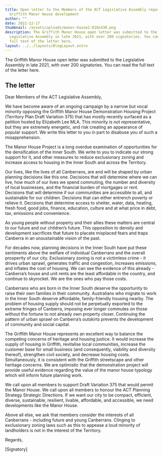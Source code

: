 ```yaml
---
title: Open letter to the Members of the ACT Legislative Assembly regarding the
  Griffith Manor House development
author: ""
date: 2021-12-17
thumbnail: /assets/uploads/manor-house2-810x430.png
description: The Griffith Manor House open letter was submitted to the
  Legislative Assembly in late 2021, with over 200 signatories. You can read the
  full text of the letter here.
layout: ../../layouts/BlogLayout.astro
---
```


The Griffith Manor House open letter was submitted to the Legislative Assembly in late 2021, with over 200 signatories. You can read the full text of the letter here.

## The letter

Dear Members of the ACT Legislative Assembly,

We have become aware of an ongoing campaign by a narrow but vocal minority opposing the Griffith Manor House Demonstration Housing Project (Territory Plan Draft Variation 375) that has mostly recently surfaced as a petition hosted by Elizabeth Lee MLA. This minority is not representative, but they are extremely energetic, and risk creating an appearance of popular support. We write this letter to you in part to disabuse you of such a misapprehension.

The Manor House Project is a long overdue examination of opportunities for the densification of the Inner South. We write to you to indicate our strong support for it, and other measures to reduce exclusionary zoning and increase access to housing in the Inner South and across the Territory.

Our lives, like the lives of all Canberrans, are and will be shaped by urban planning decisions like this one. Decisions that will determine where we can live, how much of our lives we spend commuting, the number and diversity of local businesses, and the financial burden of mortgages or rent. Decisions that will determine if our communities are accessible to all, and sustainable for our children. Decisions that can either entrench poverty or relieve it. Decisions that determine access to shelter, water, data, heating, fresh food, good jobs, finance, education, culture and at what price in debt, tax, emissions and convenience.

As young people without property and their allies these matters are central to our future and our children’s future. This opposition to density and development sacrifices that future to placate misplaced fears and traps Canberra in an unsustainable vision of the past.

For decades now, planning decisions in the Inner South have put these sentiments above the welfare of individual Canberrans and the overall prosperity of our city. Exclusionary zoning is not a victimless crime - it drives urban sprawl, generates traffic and congestion, increases emissions, and inflates the cost of housing. We can see the evidence of this already - Canberra’s house and unit rents are the least affordable in the country, and continue to skyrocket. We are the ones who pay those costs.

Canberrans who are born in the Inner South deserve the opportunity to raise their own families in their community. Australians who migrate to work in the Inner South deserve affordable, family-friendly housing nearby. The problem of housing supply should not be perpetually exported to the extreme fringes of Canberra, imposing ever longer commutes on those without the fortune to not already own property closer. Continuing the pattern of urban sprawl on Canberra’s outskirts prevents the development of community and social capital.

The Griffith Manor House represents an excellent way to balance the competing concerns of heritage and housing justice. It would increase the supply of housing in Griffith, revitalise local communities, increase the customer base for small business (and consequently, viability and diversity thereof), strengthen civil society, and decrease housing costs. Simultaneously, it is consistent with the Griffith streetscape and other heritage concerns. We are optimistic that the demonstration project will provide useful evidence regarding the value of the manor house typology which will inform future planning work.

We call upon all members to support Draft Variation 375 that would permit the Manor House. We call upon all members to honour the ACT Planning Strategy Strategic Directions. If we want our city to be compact, efficient, diverse, sustainable, resilient, livable, affordable, and accessible, we need developments like the Manor House.

Above all else, we ask that members consider the interests of all Canberrans - including future and young Canberrans. Clinging to exclusionary zoning laws such as this to appease a loud minority of landholders is not in the interest of the Territory.

Regards,

\[Signatory]
